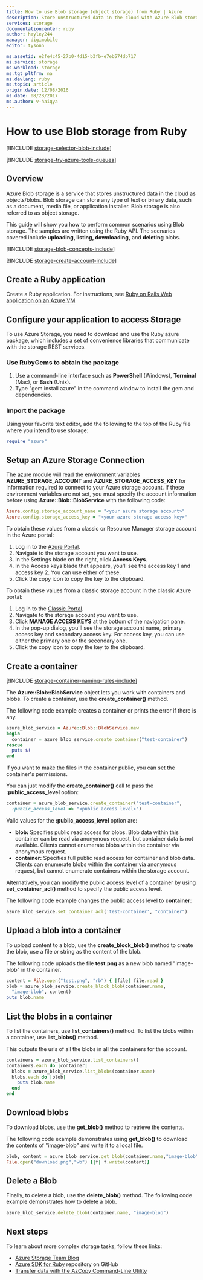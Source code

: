 ```yaml
---
title: How to use Blob storage (object storage) from Ruby | Azure
description: Store unstructured data in the cloud with Azure Blob storage (object storage).
services: storage
documentationcenter: ruby
author: hayley244
manager: digimobile
editor: tysonn

ms.assetid: e2fe4c45-27b0-4d15-b3fb-e7eb574db717
ms.service: storage
ms.workload: storage
ms.tgt_pltfrm: na
ms.devlang: ruby
ms.topic: article
origin.date: 12/08/2016
ms.date: 08/28/2017
ms.author: v-haiqya
---
```


# How to use Blob storage from Ruby
[!INCLUDE [storage-selector-blob-include](../../../includes/storage-selector-blob-include.md)]

[!INCLUDE [storage-try-azure-tools-queues](../../../includes/storage-try-azure-tools-blobs.md)]

## Overview
Azure Blob storage is a service that stores unstructured data in the cloud as objects/blobs. Blob storage can store any type of text or binary data, such as a document, media file, or application installer. Blob storage is also referred to as object storage.

This guide will show you how to perform common scenarios using Blob storage. The samples are written using the Ruby API. The scenarios covered include **uploading, listing, downloading,** and **deleting** blobs.

[!INCLUDE [storage-blob-concepts-include](../../../includes/storage-blob-concepts-include.md)]

[!INCLUDE [storage-create-account-include](../../../includes/storage-create-account-include.md)]

## Create a Ruby application
Create a Ruby application. For instructions,
see [Ruby on Rails Web application on an Azure VM](../../virtual-machines/linux/classic/virtual-machines-linux-classic-ruby-rails-web-app.md)

## Configure your application to access Storage
To use Azure Storage, you need to download and use the Ruby azure package, which includes a set of convenience libraries that communicate with the storage REST services.

### Use RubyGems to obtain the package
1. Use a command-line interface such as **PowerShell** (Windows), **Terminal** (Mac), or **Bash** (Unix).
2. Type "gem install azure" in the command window to install the gem and dependencies.

### Import the package
Using your favorite text editor, add the following to the top of the Ruby file where you intend to use storage:

```ruby
require "azure"
```

## Setup an Azure Storage Connection

The azure module will read the environment variables **AZURE_STORAGE_ACCOUNT** and **AZURE_STORAGE_ACCESS_KEY**
for information required to connect to your Azure storage account. If these environment variables are not set, you must specify the account information before using **Azure::Blob::BlobService** with the following code:

```ruby
Azure.config.storage_account_name = "<your azure storage account>"
Azure.config.storage_access_key = "<your azure storage access key>"
```

To obtain these values from a classic or Resource Manager storage account in the Azure portal:

1. Log in to the [Azure Portal](https://portal.azure.cn).
2. Navigate to the storage account you want to use.
3. In the Settings blade on the right, click **Access Keys**.
4. In the Access keys blade that appears, you'll see the access key 1 and access key 2. You can use either of these. 
5. Click the copy icon to copy the key to the clipboard. 

To obtain these values from a classic storage account in the classic Azure portal:

1. Log in to the [Classic Portal](https://manage.windowsazure.cn/).
2. Navigate to the storage account you want to use.
3. Click **MANAGE ACCESS KEYS** at the bottom of the navigation pane.
4. In the pop-up dialog, you'll see the storage account name, primary access key and secondary access key. For access key, you can use either the primary one or the secondary one.
5. Click the copy icon to copy the key to the clipboard.

## Create a container
[!INCLUDE [storage-container-naming-rules-include](../../../includes/storage-container-naming-rules-include.md)]

The **Azure::Blob::BlobService** object lets you work with containers and blobs. To create a container, use the **create_container()** method.

The following code example creates a container or prints the error if there is any.

```ruby
azure_blob_service = Azure::Blob::BlobService.new
begin
  container = azure_blob_service.create_container("test-container")
rescue
  puts $!
end
```

If you want to make the files in the container public, you can set the container's permissions.

You can just modify the <strong>create_container()</strong> call to pass the **:public_access_level** option:

```ruby
container = azure_blob_service.create_container("test-container",
  :public_access_level => "<public access level>")
```

Valid values for the **:public_access_level** option are:

* **blob:** Specifies public read access for blobs. Blob data within this container can be read via anonymous request, but container data is not available. Clients cannot enumerate blobs within the container via anonymous request.
* **container:** Specifies full public read access for container and blob data. Clients can enumerate blobs within the container via anonymous request, but cannot enumerate containers within the storage account.

Alternatively, you can modify the public access level of a container by using **set_container_acl()** method to specify the public access level.

The following code example changes the public access level to **container**:

```ruby
azure_blob_service.set_container_acl('test-container', "container")
```

## Upload a blob into a container
To upload content to a blob, use the **create_block_blob()** method to create the blob, use a file or string as the content of the blob. 

The following code uploads the file **test.png** as a new blob named "image-blob" in the container.

```ruby
content = File.open("test.png", "rb") { |file| file.read }
blob = azure_blob_service.create_block_blob(container.name,
  "image-blob", content)
puts blob.name
```

## List the blobs in a container
To list the containers, use **list_containers()** method.
To list the blobs within a container, use **list_blobs()** method. 

This outputs the urls of all the blobs in all the containers for the account.

```ruby
containers = azure_blob_service.list_containers()
containers.each do |container|
  blobs = azure_blob_service.list_blobs(container.name)
  blobs.each do |blob|
    puts blob.name
  end
end
```

## Download blobs
To download blobs, use the **get_blob()** method to retrieve the contents. 

The following code example demonstrates using **get_blob()** to download the contents of "image-blob" and write it to a local file.

```ruby
blob, content = azure_blob_service.get_blob(container.name,"image-blob")
File.open("download.png","wb") {|f| f.write(content)}
```

## Delete a Blob
Finally, to delete a blob, use the **delete_blob()** method. The following code example demonstrates how to delete a blob.

```ruby
azure_blob_service.delete_blob(container.name, "image-blob")
```

## Next steps
To learn about more complex storage tasks, follow these links:

* [Azure Storage Team Blog](http://blogs.msdn.com/b/windowsazurestorage/)
* [Azure SDK for Ruby](https://github.com/WindowsAzure/azure-sdk-for-ruby) repository on GitHub
* [Transfer data with the AzCopy Command-Line Utility](../common/storage-use-azcopy.md?toc=%2fstorage%2fblobs%2ftoc.json)
<!--Update_Description: update link-->